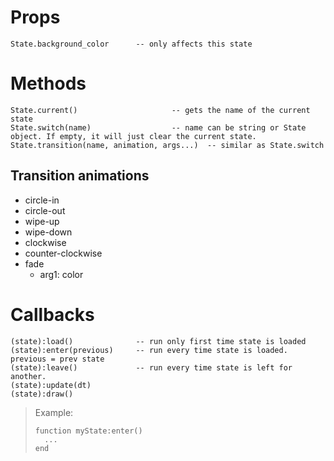 # Props
```
State.background_color      -- only affects this state
```

# Methods
```
State.current()                     -- gets the name of the current state
State.switch(name)                  -- name can be string or State object. If empty, it will just clear the current state.
State.transition(name, animation, args...)  -- similar as State.switch
```

## Transition animations

* circle-in
* circle-out
* wipe-up
* wipe-down
* clockwise
* counter-clockwise
* fade
    * arg1: color

# Callbacks
```
(state):load()				-- run only first time state is loaded
(state):enter(previous)		-- run every time state is loaded. previous = prev state
(state):leave()				-- run every time state is left for another.
(state):update(dt)
(state):draw()
```

>Example:
>```
>function myState:enter()
>   ...
>end
>```

